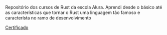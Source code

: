 Repositório dos cursos de Rust da escola Alura. Aprendi desde o básico até as características que tornar o Rust uma linguagem tão famoso e característa no ramo de desenvolvimento 

[Certificado](https://cursos.alura.com.br/degree/certificate/1679ea12-986e-4575-b1e9-a5fd6b9b2a2f?lang=pt_BR)
